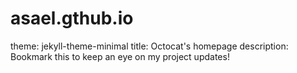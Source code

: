
# asael.gthub.io
theme: jekyll-theme-minimal
title: Octocat's homepage
description: Bookmark this to keep an eye on my project updates!
